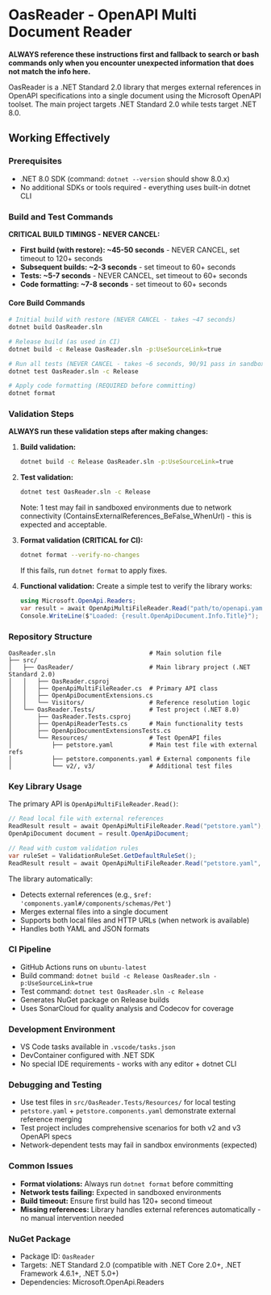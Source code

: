# OasReader - OpenAPI Multi Document Reader

**ALWAYS reference these instructions first and fallback to search or bash commands only when you encounter unexpected information that does not match the info here.**

OasReader is a .NET Standard 2.0 library that merges external references in OpenAPI specifications into a single document using the Microsoft OpenAPI toolset. The main project targets .NET Standard 2.0 while tests target .NET 8.0.

## Working Effectively

### Prerequisites
- .NET 8.0 SDK (command: `dotnet --version` should show 8.0.x)
- No additional SDKs or tools required - everything uses built-in dotnet CLI

### Build and Test Commands

**CRITICAL BUILD TIMINGS - NEVER CANCEL:**
- **First build (with restore): ~45-50 seconds** - NEVER CANCEL, set timeout to 120+ seconds
- **Subsequent builds: ~2-3 seconds** - set timeout to 60+ seconds  
- **Tests: ~5-7 seconds** - NEVER CANCEL, set timeout to 60+ seconds
- **Code formatting: ~7-8 seconds** - set timeout to 60+ seconds

#### Core Build Commands
```bash
# Initial build with restore (NEVER CANCEL - takes ~47 seconds)
dotnet build OasReader.sln

# Release build (as used in CI)
dotnet build -c Release OasReader.sln -p:UseSourceLink=true

# Run all tests (NEVER CANCEL - takes ~6 seconds, 90/91 pass in sandbox)
dotnet test OasReader.sln -c Release

# Apply code formatting (REQUIRED before committing)
dotnet format
```

### Validation Steps
**ALWAYS run these validation steps after making changes:**

1. **Build validation:**
   ```bash
   dotnet build -c Release OasReader.sln -p:UseSourceLink=true
   ```
   
2. **Test validation:**
   ```bash
   dotnet test OasReader.sln -c Release
   ```
   Note: 1 test may fail in sandboxed environments due to network connectivity (ContainsExternalReferences_BeFalse_WhenUrl) - this is expected and acceptable.

3. **Format validation (CRITICAL for CI):**
   ```bash
   dotnet format --verify-no-changes
   ```
   If this fails, run `dotnet format` to apply fixes.

4. **Functional validation:**
   Create a simple test to verify the library works:
   ```csharp
   using Microsoft.OpenApi.Readers;
   var result = await OpenApiMultiFileReader.Read("path/to/openapi.yaml");
   Console.WriteLine($"Loaded: {result.OpenApiDocument.Info.Title}");
   ```

### Repository Structure

```
OasReader.sln                          # Main solution file
├── src/
│   ├── OasReader/                     # Main library project (.NET Standard 2.0)
│   │   ├── OasReader.csproj
│   │   ├── OpenApiMultiFileReader.cs  # Primary API class
│   │   ├── OpenApiDocumentExtensions.cs
│   │   └── Visitors/                  # Reference resolution logic
│   └── OasReader.Tests/               # Test project (.NET 8.0)
│       ├── OasReader.Tests.csproj
│       ├── OpenApiReaderTests.cs      # Main functionality tests
│       ├── OpenApiDocumentExtensionsTests.cs
│       └── Resources/                 # Test OpenAPI files
│           ├── petstore.yaml          # Main test file with external refs
│           ├── petstore.components.yaml # External components file
│           └── v2/, v3/               # Additional test files
```

### Key Library Usage

The primary API is `OpenApiMultiFileReader.Read()`:

```csharp
// Read local file with external references
ReadResult result = await OpenApiMultiFileReader.Read("petstore.yaml");
OpenApiDocument document = result.OpenApiDocument;

// Read with custom validation rules
var ruleSet = ValidationRuleSet.GetDefaultRuleSet();
ReadResult result = await OpenApiMultiFileReader.Read("petstore.yaml", ruleSet);
```

The library automatically:
- Detects external references (e.g., `$ref: 'components.yaml#/components/schemas/Pet'`)
- Merges external files into a single document
- Supports both local files and HTTP URLs (when network is available)
- Handles both YAML and JSON formats

### CI Pipeline
- GitHub Actions runs on `ubuntu-latest`
- Build command: `dotnet build -c Release OasReader.sln -p:UseSourceLink=true`
- Test command: `dotnet test OasReader.sln -c Release`
- Generates NuGet package on Release builds
- Uses SonarCloud for quality analysis and Codecov for coverage

### Development Environment
- VS Code tasks available in `.vscode/tasks.json`
- DevContainer configured with .NET SDK
- No special IDE requirements - works with any editor + dotnet CLI

### Debugging and Testing
- Use test files in `src/OasReader.Tests/Resources/` for local testing
- `petstore.yaml` + `petstore.components.yaml` demonstrate external reference merging
- Test project includes comprehensive scenarios for both v2 and v3 OpenAPI specs
- Network-dependent tests may fail in sandbox environments (expected)

### Common Issues
- **Format violations:** Always run `dotnet format` before committing
- **Network tests failing:** Expected in sandboxed environments
- **Build timeout:** Ensure first build has 120+ second timeout
- **Missing references:** Library handles external references automatically - no manual intervention needed

### NuGet Package
- Package ID: `OasReader`
- Targets: .NET Standard 2.0 (compatible with .NET Core 2.0+, .NET Framework 4.6.1+, .NET 5.0+)
- Dependencies: Microsoft.OpenApi.Readers